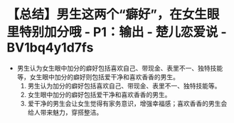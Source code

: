 # 【总结】男生这两个“癖好”，在女生眼里特别加分哦 - P1：输出 - 楚儿恋爱说 - BV1bq4y1d7fs

-   男生认为女生眼中加分的癖好包括喜欢自己、带现金、表里不一、独特技能等，女生眼中加分的癖好则包括爱干净和喜欢香香的男生。
    1.  男生认为加分的癖好包括喜欢自己、带现金、表里不一、独特技能等。
    2.  女生眼中加分的癖好包括爱干净和喜欢香香的男生。
    3.  爱干净的男生会让女生觉得有家务意识，增强幸福感；喜欢香香的男生会给人带来魅力，穿搭整洁。